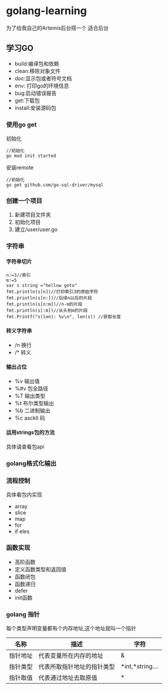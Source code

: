 <!--
 * @Description: 请输入....
 * @Author: Gavin
 * @Date: 2022-06-28 15:00:32
 * @LastEditTime: 2022-07-01 17:25:51
 * @LastEditors: Gavin
-->
# golang-learning
为了给我自己的Artemis后台搭一个 适合后台

## 学习GO 

 * build:编译包和依赖
* clean:移除对象文件
* doc:显示包或者符号文档
* env: 打印go的环境信息
* bug:启动错误报告
* get:下载包
* install:安装源码包

### 使用go get
初始化
```
//初始化
go mod init started
```
安装remote
```
//初始化
go get github.com/go-sql-driver/mysql
```
### 创建一个项目
1. 新建项目文件夹
2. 初始化项目
3. 建立/user/user.go 



### 字符串
#### 字符串切片
```
n:=3//索引
m:=5
var s string ="hellow goto"
fmt.println(s[n])//打印索引3的原始字符
fmt.println(s[n:])//后续n以后的片段
fmt.println(s[n:m])//n-m的片段
fmt.println(s[:m])//从头到m的片段
fmt.Printf("s(len): %v\n", len(s)) //获取长度
```
#### 转义字符串
* /n  换行
* /*  转义
#### 输出占位
* %v 输出值
* %#v 包全路径
* %T 输出类型
* %t 布尔类型输出
* %b 二进制输出
* %c asckII 码

#### 运用strings包的方法
具体请查看包api

### golang格式化输出

####

### 流程控制
具体看包内实现
* array
* slice
* map
* for
* if eles

### 函数实现
* 高阶函数
* 定义函数类型和返回值
* 函数闭包
* 函数递归
* defer 
* init函数

### golang 指针
每个类型声明变量都有个内存地址,这个地址就叫一个指针

| 名称  |  描述    | 字符|
| ----- | ------ |-----|
| 指针地址  | 代表变量所在内存的地址 |&|
|指针类型  | 代表所取指针地址的指针类型 |*int,*string....|
|指针取值  | 代表通过地址去取原值 |*|
